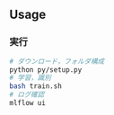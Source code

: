 ## Usage

### 実行

```bash
# ダウンロード，フォルダ構成
python py/setup.py
# 学習，識別
bash train.sh
# ログ確認
mlflow ui
```
